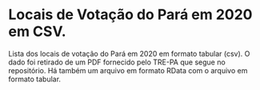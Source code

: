 # Locais de Votação do Pará em 2020 em CSV.

Lista dos locais de votação do Pará em 2020 em formato tabular (csv).
O dado foi retirado de um PDF fornecido pelo TRE-PA que segue no repositório.
Há também um arquivo em formato RData com o arquivo em formato tabular.









